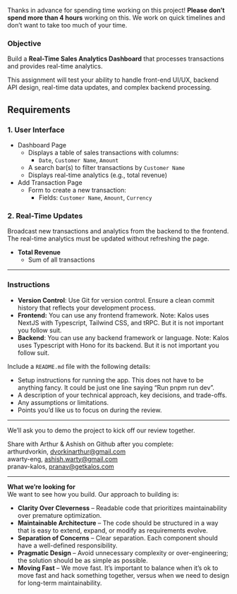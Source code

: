Thanks in advance for spending time working on this project\! **Please** **don’t spend more than 4 hours** working on this. We work on quick timelines and don’t want to take too much of your time.

### **Objective**

Build a **Real-Time Sales Analytics Dashboard** that processes transactions and provides real-time analytics. 

This assignment will test your ability to handle front-end UI/UX, backend API design, real-time data updates, and complex backend processing.

## **Requirements**

### 

### **1\. User Interface**

* Dashboard Page  
  * Displays a table of sales transactions with columns:  
    * `Date`, `Customer Name`, `Amount`  
  * A search bar(s) to filter transactions by `Customer Name`  
  * Displays real-time analytics (e.g., total revenue)  
* Add Transaction Page  
  * Form to create a new transaction:  
    * Fields: `Customer Name`, `Amount`, `Currency`

### **2\. Real-Time Updates**

Broadcast new transactions and analytics from the backend to the frontend. The real-time analytics must be updated without refreshing the page.

* **Total Revenue**  
  * Sum of all transactions

---

### **Instructions**

* **Version Control**: Use Git for version control. Ensure a clean commit history that reflects your development process.  
* **Frontend:** You can use any frontend framework. Note: Kalos uses NextJS with Typescript, Tailwind CSS, and tRPC. But it is not important you follow suit.  
* **Backend**: You can use any backend framework or language. Note: Kalos uses Typescript with Hono for its backend. But it is not important you follow suit.

Include a `README.md` file with the following details:

* Setup instructions for running the app. This does not have to be anything fancy. It could be just one line saying “Run pnpm run dev”.  
* A description of your technical approach, key decisions, and trade-offs.  
* Any assumptions or limitations.  
* Points you’d like us to focus on during the review.

---

We’ll ask you to demo the project to kick off our review together.

Share with Arthur & Ashish on Github after you complete:   
arthurdvorkin, [dvorkinarthur@gmail.com](mailto:dvorkinarhtur@gmail.com)  
awarty-eng, [ashish.warty@gmail.com](mailto:ashish.warty@gmail.com)  
pranav-kalos, [pranav@getkalos.com](mailto:pranav@getkalos.com)

---

**What we’re looking for**  
We want to see how you build. Our approach to building is:

* **Clarity Over Cleverness** – Readable code that prioritizes maintainability over premature optimization.  
* **Maintainable Architecture** – The code should be structured in a way that is easy to extend, expand, or modify as requirements evolve.  
* **Separation of Concerns** – Clear separation. Each component should have a well-defined responsibility.  
* **Pragmatic Design** – Avoid unnecessary complexity or over-engineering; the solution should be as simple as possible.  
* **Moving Fast** – We move fast. It’s important to balance when it’s ok to move fast and hack something together, versus when we need to design for long-term maintainability.